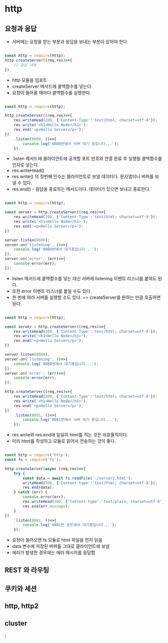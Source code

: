 # http

## 요청과 응답

- 서버에는 요청을 받는 부분과 응답을 보내는 부분이 있어야 한다.

```javascript | createServer.js

const http = require(http);
http.createServer((req,res)=>{
    // 응답 내용
})
```

- http 모듈을 임포트
- createServer 메서드에 콜백함수를 넣는다.
- 요청이 들어올 때마다 콜백함수를 실행한다.

```javascript server1.js

const http = require(http);

http.createServer((req,res)=>{
    res.writeHead(200, {'Content-Type':'text/html; charset=utf-8'});
    res.write('<h1>Hello Node</h1>');
    res.end('<p>Hello Server</p>');
})
    .listen(8080, ()=>{
        console.log('8080번에서 서버 대기 중입니다...');
    });

```

- .listen 메서드에 클라이언트에 공개할 포트 번호와 연결 완료 후 실행될 콜백함수를 인자로 넣는다.
- res.writeHead()
- res.write() 의 첫번째 인수는 클라이언트로 보낼 데이터다. 문자열이나 버퍼를 보낼 수 있다.
- res.end() - 응답을 종료하는 메서드이다. 데이터가 있으면 보내고 종료한다.

```javascript server1-1.js

const http = require(http);

const server = http.createServer((req,res)=>{
    res.writeHead(200, {'Content-Type':'text/html; charset=utf-8'});
    res.write('<h1>Hello Node</h1>');
    res.end('<p>Hello Server</p>');
})

server.listen(8080);
server.on('listening', ()=>{
    console.log('8080번에서 대기중입니다...');
});
server.on('error', (err)=>{
    console.error(err);
});
```

- listen 메서드에 콜백함수를 넣는 대신 서버에 listening 이벤트 리스너를 붙여도 된다.
- 또한 error 이벤트 리스너를 붙일 수도 있다.
- 한 번에 여러 서버를 실행할 수도 있다. => createServer를 원하는 만큼 호출하면 된다.

```javascript server1-2.js

const http = require(http);

const server = http.createServer((req,res)=>{
    res.writeHead(200, {'Content-Type':'text/html; charset=utf-8'});
    res.write('<h1>Hello Node</h1>');
    res.end('<p>Hello Server</p>');
})

server.listen(8080);
server.on('listening', ()=>{
    console.log('8080번에서 대기중입니다...');
});
server.on('error', (err)=>{
    console.error(err);
});

http.createServer((req,res)=>{
    res.writeHead(200, {'Content-Type':'text/html; charset=utf-8'});
    res.write('<h1>Hello Node</h1>');
    res.end('<p>Hello Server</p>');
})
    .listen(8081, ()=>{
        console.log('8081번에서 서버 대기 중입니다...');
    });

```

- res.write와 res.end에 일일히 html를 적는 것은 비효율적이다.
- 미리 html를 작성하고 모듈로 읽어서 전송하는 것이 좋다.

```javascript server2.js

const http = require('http');
const fs = require('fs');

http.createServer(async (req,res)=>{
    try {
        const data = await fs.readFile('./server2.html');
        writeHead(200, {'Content-type':'text/html; charset=utf-8'});
        res.end(data);
    } catch (err) {
        console.error(err);
        res.writeHead(500, {'Content-type':'text/plain; charset=utf-8'});
        res.end(err.message);
    }
})
    .listen(8081, ()=>{
        console.log('8081번 포트에서 대기중입니다...');
    });

```

- 요청이 들어오면 fs 모듈로 html 파일을 먼저 읽음
- data 변수에 저장된 버퍼를 그대로 클라이언트에 보냄
- 에러가 발생한 경우에는 에러 메시지를 응답함

## REST 와 라우팅

## 쿠키와 세션

## http, http2

## cluster
;